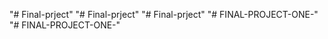 "# Final-prject" 
"# Final-prject" 
"# Final-prject" 
"# FINAL-PROJECT-ONE-" 
"# FINAL-PROJECT-ONE-" 
